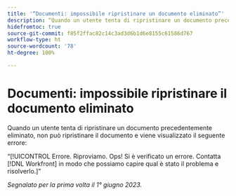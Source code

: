 ```yaml
---
title: '“Documenti: impossibile ripristinare un documento eliminato”'
description: “Quando un utente tenta di ripristinare un documento precedentemente eliminato, non può ripristinare il documento e viene visualizzato un errore.”
hidefromtoc: true
source-git-commit: f85f2ffac82c14c3ad3d6b1d6e8155c61586d767
workflow-type: ht
source-wordcount: '78'
ht-degree: 100%

---
```



# Documenti: impossibile ripristinare il documento eliminato

<!-- On WF and WFP TOCs-->

Quando un utente tenta di ripristinare un documento precedentemente eliminato, non può ripristinare il documento e viene visualizzato il seguente errore:

“[!UICONTROL Errore. Riproviamo. Ops! Si è verificato un errore. Contatta [!DNL Workfront] in modo che possiamo capire qual è stato il problema e risolverlo.]”

_Segnalato per la prima volta il 1° giugno 2023._

